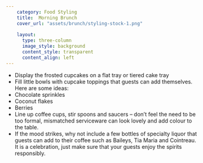```yaml
---
    category: Food Styling
    title:  Morning Brunch 
    cover_url: "assets/brunch/styling-stock-1.png"
    
    layout:
      type: three-column
      image_style: background
      content_style: transparent
      content_align: left
---
```


- Display the frosted cupcakes on a flat tray or tiered cake tray
- Fill little bowls with cupcake toppings that guests can add themselves.  Here are some ideas:
- Chocolate sprinkles
- Coconut flakes
- Berries
- Line up coffee cups, stir spoons and saucers – don’t feel the need to be too formal, mismatched serviceware can look lovely and add colour to the table. 
- If the mood strikes, why not include a few bottles of specialty liquor that guests can add to their coffee such as Baileys, Tia Maria and Cointreau.  It is a celebration, just make sure that your guests enjoy the spirits responsibly.   
